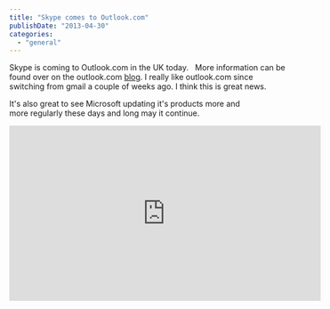 ```yaml
---
title: "Skype comes to Outlook.com"
publishDate: "2013-04-30"
categories: 
  - "general"
---
```


Skype is coming to Outlook.com in the UK today.   More information can be found over on the outlook.com [blog](http://blogs.office.com/b/microsoft-outlook/archive/2013/04/29/skype-comes-to-outlook-com.aspx). I really like outlook.com since switching from gmail a couple of weeks ago. I think this is great news.

It's also great to see Microsoft updating it's products more and more regularly these days and long may it continue.

<iframe src="http://www.youtube.com/embed/meT0MN_wh0A" height="315" width="560" allowfullscreen frameborder="0"></iframe>
